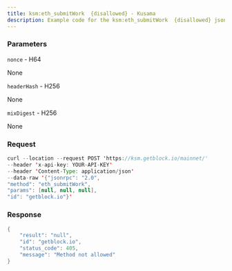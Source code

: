 ```yaml
---
title: ksm:eth_submitWork  {disallowed} - Kusama
description: Example code for the ksm:eth_submitWork  {disallowed} json-rpc method. Сomplete guide on how to use ksm:eth_submitWork  {disallowed} json-rpc in GetBlock.io Web3 documentation.
---
```


### Parameters


`nonce` - H64

None

`headerHash` - H256

None

`mixDigest` - H256

None

### Request

``` java
curl --location --request POST 'https://ksm.getblock.io/mainnet/' 
--header 'x-api-key: YOUR-API-KEY' 
--header 'Content-Type: application/json' 
--data-raw '{"jsonrpc": "2.0",
"method": "eth_submitWork",
"params": [null, null, null],
"id": "getblock.io"}'
```

###  Response

``` java
{
    "result": "null",
    "id": "getblock.io",
    "status_code": 405,
    "message": "Method not allowed"
}
```

